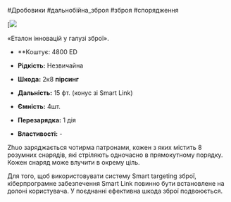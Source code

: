 #Дробовики #дальнобійна_зброя #зброя #спорядження 


[![](https://static.wikia.nocookie.net/cyberpunk/images/e/eb/Zhuo_Default.png/revision/latest/scale-to-width-down/350?cb=20220818121241)

«Еталон інновацій у галузі зброї».

- **Коштує: 4800 ED
- **Рідкість:** Незвичайна

- **Шкода:** 2к8 **пірсинг**
- **Дальність:** 15 фт. (конус зі Smart Link)
- **Ємність:** 4шт.
- **Перезарядка:** 1 дія
- **Властивості:** -

Zhuo заряджається чотирма патронами, кожен з яких містить 8 розумних снарядів, які стріляють одночасно в прямокутному порядку. Кожен снаряд може влучити в окрему ціль.

Для того, щоб використовувати систему Smart targeting зброї, кіберпрограмне забезпечення Smart Link повинно бути встановлене на долоні користувача. У поєднанні ефективна шкода зброї подвоюється.